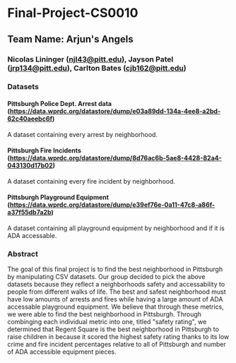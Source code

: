 # Final-Project-CS0010
## Team Name: Arjun's Angels
### Nicolas Lininger (njl43@pitt.edu), Jayson Patel (jrp134@pitt.edu), Carlton Bates (cjb162@pitt.edu)
### Datasets 
#### Pittsburgh Police Dept. Arrest data (https://data.wprdc.org/datastore/dump/e03a89dd-134a-4ee8-a2bd-62c40aeebc6f)
  A dataset containing every arrest by neighborhood.
#### Pittsburgh Fire Incidents (https://data.wprdc.org/datastore/dump/8d76ac6b-5ae8-4428-82a4-043130d17b02)
  A dataset containing every fire incident by neighborhood.
#### Pittsburgh Playground Equipment (https://data.wprdc.org/datastore/dump/e39ef76e-0a11-47c8-a86f-a37f55db7a2b)
  A dataset containing all playground equipment by neighborhood and if it is ADA accessable.

### Abstract
The goal of this final project is to find the best neighborhood in Pittsburgh by manipulating CSV datasets.  Our group decided to pick the above datasets because they reflect a neighborhoods safety and accessability to people from different walks of life.  The best and safest neighborhood must have low amounts of arrests and fires while having a large amount of ADA accessable playground equipment.  We believe that through these metrics, we were able to find the best neighborhood in Pittsburgh. Through combinging each individual metric into one, titled "safety rating", we determined that Regent Square is the best neighborhood in Pittsburgh to raise children in because it scored the highest safety rating thanks to its low crime and fire incident percentages relative to all of Pittsburgh and number of ADA accessible equipment pieces. 
